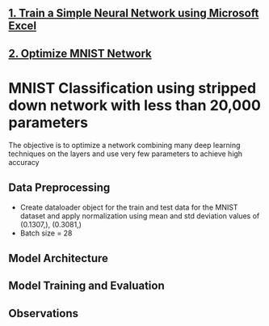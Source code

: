 ## [1. Train a Simple Neural Network using Microsoft Excel](Backpropagation_Calculations)

## [2. Optimize MNIST Network](MNIST_Network)

# MNIST Classification using stripped down network with less than 20,000 parameters
The objective is to optimize a network combining many deep learning techniques on the layers and use very few parameters to achieve high accuracy

## Data Preprocessing

* Create dataloader object for the train and test data for the MNIST dataset and apply normalization using mean and std deviation values of (0.1307,), (0.3081,)
* Batch size = 28

## Model Architecture

## Model Training and Evaluation

## Observations



